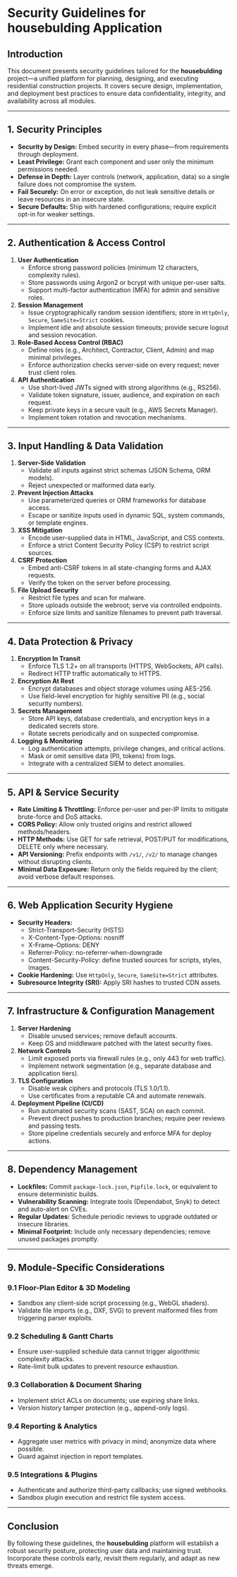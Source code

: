 # Security Guidelines for housebulding Application

## Introduction
This document presents security guidelines tailored for the **housebulding** project—a unified platform for planning, designing, and executing residential construction projects. It covers secure design, implementation, and deployment best practices to ensure data confidentiality, integrity, and availability across all modules.

---

## 1. Security Principles
- **Security by Design:** Embed security in every phase—from requirements through deployment.  
- **Least Privilege:** Grant each component and user only the minimum permissions needed.  
- **Defense in Depth:** Layer controls (network, application, data) so a single failure does not compromise the system.  
- **Fail Securely:** On error or exception, do not leak sensitive details or leave resources in an insecure state.  
- **Secure Defaults:** Ship with hardened configurations; require explicit opt-in for weaker settings.

---

## 2. Authentication & Access Control
1. **User Authentication**  
   - Enforce strong password policies (minimum 12 characters, complexity rules).  
   - Store passwords using Argon2 or bcrypt with unique per-user salts.  
   - Support multi-factor authentication (MFA) for admin and sensitive roles.
2. **Session Management**  
   - Issue cryptographically random session identifiers; store in `HttpOnly`, `Secure`, `SameSite=Strict` cookies.  
   - Implement idle and absolute session timeouts; provide secure logout and session revocation.
3. **Role-Based Access Control (RBAC)**  
   - Define roles (e.g., Architect, Contractor, Client, Admin) and map minimal privileges.  
   - Enforce authorization checks server-side on every request; never trust client roles.
4. **API Authentication**  
   - Use short-lived JWTs signed with strong algorithms (e.g., RS256).  
   - Validate token signature, issuer, audience, and expiration on each request.  
   - Keep private keys in a secure vault (e.g., AWS Secrets Manager).  
   - Implement token rotation and revocation mechanisms.

---

## 3. Input Handling & Data Validation
1. **Server-Side Validation**  
   - Validate all inputs against strict schemas (JSON Schema, ORM models).  
   - Reject unexpected or malformed data early.
2. **Prevent Injection Attacks**  
   - Use parameterized queries or ORM frameworks for database access.  
   - Escape or sanitize inputs used in dynamic SQL, system commands, or template engines.
3. **XSS Mitigation**  
   - Encode user-supplied data in HTML, JavaScript, and CSS contexts.  
   - Enforce a strict Content Security Policy (CSP) to restrict script sources.
4. **CSRF Protection**  
   - Embed anti-CSRF tokens in all state-changing forms and AJAX requests.  
   - Verify the token on the server before processing.
5. **File Upload Security**  
   - Restrict file types and scan for malware.  
   - Store uploads outside the webroot; serve via controlled endpoints.  
   - Enforce size limits and sanitize filenames to prevent path traversal.

---

## 4. Data Protection & Privacy
1. **Encryption In Transit**  
   - Enforce TLS 1.2+ on all transports (HTTPS, WebSockets, API calls).  
   - Redirect HTTP traffic automatically to HTTPS.
2. **Encryption At Rest**  
   - Encrypt databases and object storage volumes using AES-256.  
   - Use field-level encryption for highly sensitive PII (e.g., social security numbers).
3. **Secrets Management**  
   - Store API keys, database credentials, and encryption keys in a dedicated secrets store.  
   - Rotate secrets periodically and on suspected compromise.
4. **Logging & Monitoring**  
   - Log authentication attempts, privilege changes, and critical actions.  
   - Mask or omit sensitive data (PII, tokens) from logs.  
   - Integrate with a centralized SIEM to detect anomalies.

---

## 5. API & Service Security
- **Rate Limiting & Throttling:** Enforce per-user and per-IP limits to mitigate brute-force and DoS attacks.  
- **CORS Policy:** Allow only trusted origins and restrict allowed methods/headers.  
- **HTTP Methods:** Use GET for safe retrieval, POST/PUT for modifications, DELETE only where necessary.  
- **API Versioning:** Prefix endpoints with `/v1/`, `/v2/` to manage changes without disrupting clients.  
- **Minimal Data Exposure:** Return only the fields required by the client; avoid verbose default responses.

---

## 6. Web Application Security Hygiene
- **Security Headers:**  
  - Strict-Transport-Security (HSTS)  
  - X-Content-Type-Options: nosniff  
  - X-Frame-Options: DENY  
  - Referrer-Policy: no-referrer-when-downgrade  
  - Content-Security-Policy: define trusted sources for scripts, styles, images.
- **Cookie Hardening:** Use `HttpOnly`, `Secure`, `SameSite=Strict` attributes.  
- **Subresource Integrity (SRI):** Apply SRI hashes to trusted CDN assets.

---

## 7. Infrastructure & Configuration Management
1. **Server Hardening**  
   - Disable unused services; remove default accounts.  
   - Keep OS and middleware patched with the latest security fixes.
2. **Network Controls**  
   - Limit exposed ports via firewall rules (e.g., only 443 for web traffic).  
   - Implement network segmentation (e.g., separate database and application tiers).
3. **TLS Configuration**  
   - Disable weak ciphers and protocols (TLS 1.0/1.1).  
   - Use certificates from a reputable CA and automate renewals.
4. **Deployment Pipeline (CI/CD)**  
   - Run automated security scans (SAST, SCA) on each commit.  
   - Prevent direct pushes to production branches; require peer reviews and passing tests.  
   - Store pipeline credentials securely and enforce MFA for deploy actions.

---

## 8. Dependency Management
- **Lockfiles:** Commit `package-lock.json`, `Pipfile.lock`, or equivalent to ensure deterministic builds.  
- **Vulnerability Scanning:** Integrate tools (Dependabot, Snyk) to detect and auto-alert on CVEs.  
- **Regular Updates:** Schedule periodic reviews to upgrade outdated or insecure libraries.  
- **Minimal Footprint:** Include only necessary dependencies; remove unused packages promptly.

---

## 9. Module-Specific Considerations
### 9.1 Floor-Plan Editor & 3D Modeling
- Sandbox any client-side script processing (e.g., WebGL shaders).  
- Validate file imports (e.g., DXF, SVG) to prevent malformed files from triggering parser exploits.

### 9.2 Scheduling & Gantt Charts
- Ensure user-supplied schedule data cannot trigger algorithmic complexity attacks.  
- Rate-limit bulk updates to prevent resource exhaustion.

### 9.3 Collaboration & Document Sharing
- Implement strict ACLs on documents; use expiring share links.  
- Version history tamper protection (e.g., append-only logs).

### 9.4 Reporting & Analytics
- Aggregate user metrics with privacy in mind; anonymize data where possible.  
- Guard against injection in report templates.

### 9.5 Integrations & Plugins
- Authenticate and authorize third-party callbacks; use signed webhooks.  
- Sandbox plugin execution and restrict file system access.

---

## Conclusion
By following these guidelines, the **housebulding** platform will establish a robust security posture, protecting user data and maintaining trust. Incorporate these controls early, revisit them regularly, and adapt as new threats emerge.